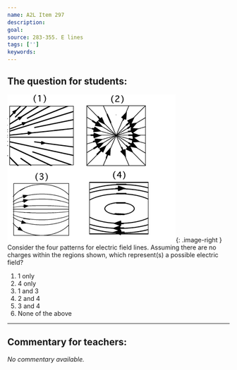 ```yaml
---
name: A2L Item 297
description: 
goal: 
source: 283-355. E lines
tags: ['']
keywords: 
---
```


## The question for students:

![Item297_fig1.gif](../images/Item297_fig1.gif){: .image-right } 
Consider the four patterns for electric field lines.  Assuming there are
no charges within the regions shown, which represent(s) a possible
electric field?

1. 1 only 
2. 4 only 
3. 1 and 3 
4. 2 and 4 
5. 3 and 4 
6. None of the above

<hr/>

## Commentary for teachers:

_No commentary available._
